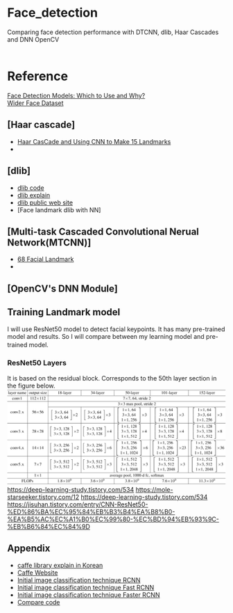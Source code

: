 # Face_detection
Comparing face detection performance with DTCNN, dlib, Haar Cascades and DNN OpenCV  
　  

# Reference  
[Face Detection Models: Which to Use and Why?
](https://towardsdatascience.com/face-detection-models-which-to-use-and-why-d263e82c302c)  
[Wider Face Dataset](http://shuoyang1213.me/WIDERFACE/)

## [Haar cascade]  
- [Haar CasCade and Using CNN to Make 15 Landmarks](https://www.youtube.com/watch?v=vC3bTziLRTA)
- 
## [dlib]  
- [dlib code](https://github.com/1adrianb/face-alignment)
- [dlib explain](https://medium.com/@jongdae.lim/%EA%B8%B0%EA%B3%84-%ED%95%99%EC%8A%B5-machine-learning-%EC%9D%80-%EC%A6%90%EA%B2%81%EB%8B%A4-part-4-63ed781eee3c)
- [dlib public web site](https://github.com/davisking/dlib)
- [Face landmark dlib with NN]   

## [Multi-task Cascaded Convolutional Nerual Network(MTCNN)]  
- [68 Facial Landmark ](https://github.com/nicehuster/pytorch-facial-landmark)
- 
## [OpenCV's DNN Module]


## Training Landmark model
I will use ResNet50 model to detect facial keypoints. It has many pre-trained model and results. So I will compare between my learning model and pre-trained model. 
　  
### ResNet50 Layers
It is based on the residual block. Corresponds to the 50th layer section in the figure below.
![ResNet50_Architecture](img/ResNet50.png)
https://deep-learning-study.tistory.com/534
https://mole-starseeker.tistory.com/12
https://deep-learning-study.tistory.com/534
https://jisuhan.tistory.com/entry/CNN-ResNet50-%ED%86%BA%EC%95%84%EB%B3%B4%EA%B8%B0-%EA%B5%AC%EC%A1%B0%EC%99%80-%EC%BD%94%EB%93%9C-%EB%B6%84%EC%84%9D

## Appendix
- [caffe library explain in Korean](http://blog.naver.com/PostView.nhn?blogId=laonple&logNo=221356704783&categoryNo=0&parentCategoryNo=0&viewDate=&currentPage=1&postListTopCurrentPage=1&from=postView)
- [Caffe Website](https://caffe.berkeleyvision.org/)
- [Initial image classification technique RCNN](https://ganghee-lee.tistory.com/35)
- [Initial image classification technique Fast RCNN](https://ganghee-lee.tistory.com/36)
- [Initial image classification technique Faster RCNN](https://ganghee-lee.tistory.com/37)
- [Compare code](https://www.kaggle.com/timesler/comparison-of-face-detection-packages)

